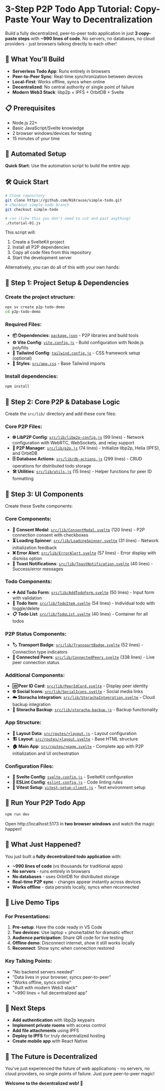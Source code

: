 # 3-Step P2P Todo App Tutorial: Copy-Paste Your Way to Decentralization

Build a fully decentralized, peer-to-peer todo application in just **3 copy-paste steps** with **~990 lines of code**. No servers, no databases, no cloud providers - just browsers talking directly to each other!

## 🎯 What You'll Build

- **Serverless Todo App**: Runs entirely in browsers
- **Peer-to-Peer Sync**: Real-time synchronization between devices
- **Local-First**: Works offline, syncs when online
- **Decentralized**: No central authority or single point of failure
- **Modern Web3 Stack**: libp2p + IPFS + OrbitDB + Svelte

## 📋 Prerequisites

- Node.js 22+
- Basic JavaScript/Svelte knowledge
- 2 browser windows/devices for testing
- 15 minutes of your time

## 🤖 Automated Setup

**Quick Start**: Use the automation script to build the entire app:

## 🛠️ Quick Start

```bash
# Clone repository
git clone https://github.com/NiKrause/simple-todo.git
# checkout simple-todo branch
git checkout simple-todo

# run (like this you don't need to cut and past anything)
./tutorial-01.js 
```

This script will:
1. Create a SvelteKit project
2. Install all P2P dependencies
3. Copy all code files from this repository
4. Start the development server

Alternatively, you can do all of this with your own hands:



## 🚀 Step 1: Project Setup & Dependencies

### Create the project structure:

```bash
npx sv create p2p-todo-demo
cd p2p-todo-demo
```

### Required Files:

- **📦 Dependencies**: [`package.json`](./package.json) - P2P libraries and build tools
- **⚙️ Vite Config**: [`vite.config.js`](./vite.config.js) - Build configuration with Node.js polyfills
- **🎨 Tailwind Config**: [`tailwind.config.js`](./tailwind.config.js) - CSS framework setup (optional)
- **💅 Styles**: [`src/app.css`](./src/app.css) - Base Tailwind imports

### Install dependencies:

```bash
npm install
```

## 🔗 Step 2: Core P2P & Database Logic

Create the `src/lib/` directory and add these core files:

### Core P2P Files:

- **🌐 LibP2P Config**: [`src/lib/libp2p-config.js`](./src/lib/libp2p-config.js) (99 lines) - Network configuration with WebRTC, WebSockets, and relay support
- **🔄 P2P Manager**: [`src/lib/p2p.js`](./src/lib/p2p.js) (74 lines) - Initialize libp2p, Helia (IPFS), and OrbitDB
- **🗄️ Database Actions**: [`src/lib/db-actions.js`](./src/lib/db-actions.js) (299 lines) - CRUD operations for distributed todo storage
- **🛠️ Utilities**: [`src/lib/utils.js`](./src/lib/utils.js) (15 lines) - Helper functions for peer ID formatting

## 🎨 Step 3: UI Components

Create these Svelte components:

### Core Components:

- **🚪 Consent Modal**: [`src/lib/ConsentModal.svelte`](./src/lib/ConsentModal.svelte) (120 lines) - P2P connection consent with checkboxes
- **⏳ Loading Spinner**: [`src/lib/LoadingSpinner.svelte`](./src/lib/LoadingSpinner.svelte) (31 lines) - Network initialization feedback
- **❌ Error Alert**: [`src/lib/ErrorAlert.svelte`](./src/lib/ErrorAlert.svelte) (57 lines) - Error display with dismiss option
- **🔔 Toast Notifications**: [`src/lib/ToastNotification.svelte`](./src/lib/ToastNotification.svelte) (40 lines) - Success/error messages

### Todo Components:

- **➕ Add Todo Form**: [`src/lib/AddTodoForm.svelte`](./src/lib/AddTodoForm.svelte) (50 lines) - Input form with validation
- **📝 Todo Item**: [`src/lib/TodoItem.svelte`](./src/lib/TodoItem.svelte) (54 lines) - Individual todo with toggle/delete
- **📋 Todo List**: [`src/lib/TodoList.svelte`](./src/lib/TodoList.svelte) (40 lines) - Container for all todos

### P2P Status Components:

- **🏷️ Transport Badge**: [`src/lib/TransportBadge.svelte`](./src/lib/TransportBadge.svelte) (52 lines) - Connection type indicators
- **👥 Connected Peers**: [`src/lib/ConnectedPeers.svelte`](./src/lib/ConnectedPeers.svelte) (338 lines) - Live peer connection status

### Additional Components:

- **🆔 Peer ID Card**: [`src/lib/PeerIdCard.svelte`](./src/lib/PeerIdCard.svelte) - Display peer identity
- **🌐 Social Icons**: [`src/lib/SocialIcons.svelte`](./src/lib/SocialIcons.svelte) - Social media links
- **☁️ Storacha Integration**: [`src/lib/StorachaIntegration.svelte`](./src/lib/StorachaIntegration.svelte) - Cloud backup integration
- **💾 Storacha Backup**: [`src/lib/storacha-backup.js`](./src/lib/storacha-backup.js) - Backup functionality

### App Structure:

- **🔗 Layout Data**: [`src/routes/+layout.js`](./src/routes/+layout.js) - Layout configuration
- **🏗️ Layout**: [`src/routes/+layout.svelte`](./src/routes/+layout.svelte) - Base HTML structure
- **🏠 Main App**: [`src/routes/+page.svelte`](./src/routes/+page.svelte) - Complete app with P2P initialization and UI orchestration

### Configuration Files:

- **📝 Svelte Config**: [`svelte.config.js`](./svelte.config.js) - SvelteKit configuration
- **🔧 ESLint Config**: [`eslint.config.js`](./eslint.config.js) - Code linting rules
- **🧪 Vitest Setup**: [`vitest-setup-client.js`](./vitest-setup-client.js) - Test environment setup

## 🚀 Run Your P2P Todo App

```bash
npm run dev
```

Open http://localhost:5173 in **two browser windows** and watch the magic happen!

## 🎯 What Just Happened?

You just built a **fully decentralized todo application** with:

- **~990 lines of code** (vs thousands for traditional apps)
- **No servers** - runs entirely in browsers
- **No databases** - uses OrbitDB for distributed storage
- **Real-time P2P sync** - changes appear instantly across devices
- **Works offline** - data persists locally, syncs when reconnected

## 🎪 Live Demo Tips

### For Presentations:

1. **Pre-setup**: Have the code ready in VS Code
2. **Two devices**: Use laptop + phone/tablet for dramatic effect
3. **Audience participation**: Share QR code for live testing
4. **Offline demo**: Disconnect internet, show it still works locally
5. **Reconnect**: Show sync when connection restored

### Key Talking Points:

- "No backend servers needed"
- "Data lives in your browser, syncs peer-to-peer"
- "Works offline, syncs online"
- "Built with modern Web3 stack"
- "~990 lines = full decentralized app"

## 🔧 Next Steps

- **Add authentication** with libp2p keypairs
- **Implement private rooms** with access control
- **Add file attachments** using IPFS
- **Deploy to IPFS** for truly decentralized hosting
- **Create mobile app** with React Native

## 🌟 The Future is Decentralized

You've just experienced the future of web applications - no servers, no cloud providers, no single points of failure. Just pure peer-to-peer magic!

**Welcome to the decentralized web! 🎉**
